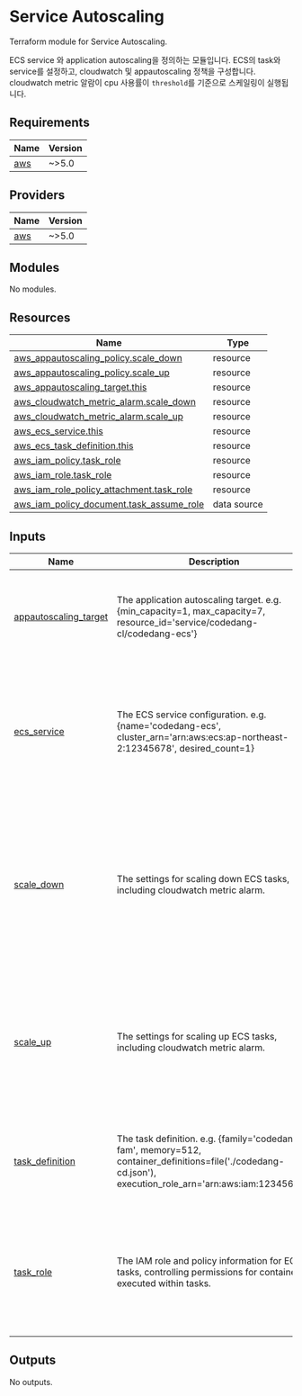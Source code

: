 # Service Autoscaling

Terraform module for Service Autoscaling.

ECS service 와 application autoscaling을 정의하는 모듈입니다. ECS의 task와 service를 설정하고, cloudwatch 및 appautoscaling 정책을 구성합니다. cloudwatch metric 알람이 cpu 사용률이 `threshold`를 기준으로 스케일링이 실행됩니다.

## Requirements

| Name | Version |
|------|---------|
| <a name="requirement_aws"></a> [aws](#requirement\_aws) | ~>5.0 |

## Providers

| Name | Version |
|------|---------|
| <a name="provider_aws"></a> [aws](#provider\_aws) | ~>5.0 |

## Modules

No modules.

## Resources

| Name | Type |
|------|------|
| [aws_appautoscaling_policy.scale_down](https://registry.terraform.io/providers/hashicorp/aws/latest/docs/resources/appautoscaling_policy) | resource |
| [aws_appautoscaling_policy.scale_up](https://registry.terraform.io/providers/hashicorp/aws/latest/docs/resources/appautoscaling_policy) | resource |
| [aws_appautoscaling_target.this](https://registry.terraform.io/providers/hashicorp/aws/latest/docs/resources/appautoscaling_target) | resource |
| [aws_cloudwatch_metric_alarm.scale_down](https://registry.terraform.io/providers/hashicorp/aws/latest/docs/resources/cloudwatch_metric_alarm) | resource |
| [aws_cloudwatch_metric_alarm.scale_up](https://registry.terraform.io/providers/hashicorp/aws/latest/docs/resources/cloudwatch_metric_alarm) | resource |
| [aws_ecs_service.this](https://registry.terraform.io/providers/hashicorp/aws/latest/docs/resources/ecs_service) | resource |
| [aws_ecs_task_definition.this](https://registry.terraform.io/providers/hashicorp/aws/latest/docs/resources/ecs_task_definition) | resource |
| [aws_iam_policy.task_role](https://registry.terraform.io/providers/hashicorp/aws/latest/docs/resources/iam_policy) | resource |
| [aws_iam_role.task_role](https://registry.terraform.io/providers/hashicorp/aws/latest/docs/resources/iam_role) | resource |
| [aws_iam_role_policy_attachment.task_role](https://registry.terraform.io/providers/hashicorp/aws/latest/docs/resources/iam_role_policy_attachment) | resource |
| [aws_iam_policy_document.task_assume_role](https://registry.terraform.io/providers/hashicorp/aws/latest/docs/data-sources/iam_policy_document) | data source |

## Inputs

| Name | Description | Type | Default | Required |
|------|-------------|------|---------|:--------:|
| <a name="input_appautoscaling_target"></a> [appautoscaling\_target](#input\_appautoscaling\_target) | The application autoscaling target. e.g. {min\_capacity=1, max\_capacity=7, resource\_id='service/codedang-cl/codedang-ecs'} | <pre>object({<br>    min_capacity = number<br>    max_capacity = number<br>    resource_id = object({<br>      cluster_name = string<br>    })<br>  })</pre> | n/a | yes |
| <a name="input_ecs_service"></a> [ecs\_service](#input\_ecs\_service) | The ECS service configuration. e.g. {name='codedang-ecs', cluster\_arn='arn:aws:ecs:ap-northeast-2:12345678', desired\_count=1} | <pre>object({<br>    name          = string<br>    cluster_arn   = string<br>    desired_count = number<br><br>    load_balancer = optional(object({<br>      container_name   = string<br>      container_port   = number<br>      target_group_arn = string<br>    }), null)<br>  })</pre> | n/a | yes |
| <a name="input_scale_down"></a> [scale\_down](#input\_scale\_down) | The settings for scaling down ECS tasks, including cloudwatch metric alarm. | <pre>object({<br>    cloudwatch_metric_alarm = object({<br>      alarm_name        = string<br>      alarm_description = string<br><br>      datapoints_to_alarm = number<br>      evaluation_periods  = number<br>      threshold           = number<br><br>      dimensions = object({<br>        cluster_name = string<br>      })<br>    })<br>  })</pre> | n/a | yes |
| <a name="input_scale_up"></a> [scale\_up](#input\_scale\_up) | The settings for scaling up ECS tasks, including cloudwatch metric alarm. | <pre>object({<br>    cloudwatch_metric_alarm = object({<br>      alarm_name        = string<br>      alarm_description = string<br>      threshold         = number<br>      statistic         = optional(string, "Maximum")<br><br>      dimensions = object({<br>        cluster_name = string<br>      })<br>    })<br>  })</pre> | n/a | yes |
| <a name="input_task_definition"></a> [task\_definition](#input\_task\_definition) | The task definition. e.g. {family='codedang-fam', memory=512, container\_definitions=file('./codedang-cd.json'), execution\_role\_arn='arn:aws:iam:12345678'} | <pre>object({<br>    family                = string<br>    cpu                   = optional(number)<br>    memory                = number<br>    container_definitions = any<br>    execution_role_arn    = string<br>  })</pre> | n/a | yes |
| <a name="input_task_role"></a> [task\_role](#input\_task\_role) | The IAM role and policy information for ECS tasks, controlling permissions for containers executed within tasks. | <pre>object({<br>    iam_role = object({<br>      name        = string<br>      description = string<br>    })<br><br>    iam_policy = object({<br>      name   = string<br>      policy = string<br>    })<br>  })</pre> | `null` | no |

## Outputs

No outputs.
